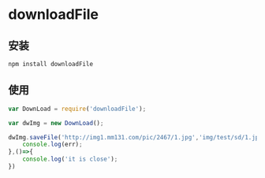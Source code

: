 # downloadFile

## 安装

```shell
npm install downloadFile 
```

## 使用

```js
var DownLoad = require('downloadFile');

var dwImg = new DownLoad();

dwImg.saveFile('http://img1.mm131.com/pic/2467/1.jpg','img/test/sd/1.jpg',(err)=>{
	console.log(err);
},()=>{
	console.log('it is close');
})
```
